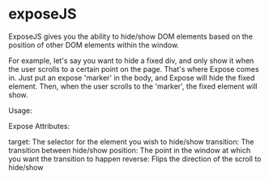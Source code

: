 exposeJS
========

ExposeJS gives you the ability to hide/show DOM elements based on the position of other DOM elements within the window.

For example, let's say you want to hide a fixed div, and only show it when the user scrolls to a certain point on the page. That's where Expose comes in. Just put an expose 'marker' in the body, and Expose will hide the fixed element. Then, when the user scrolls to the 'marker', the fixed element will show.


Usage:

<div ex-target="#target_id"></div>


Expose Attributes:

target: The selector for the element you wish to hide/show
transition: The transition between hide/show
position: The point in the window at which you want the transition to happen
reverse: Flips the direction of the scroll to hide/show
